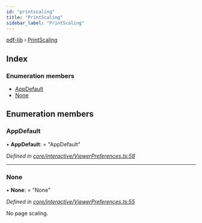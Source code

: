 ```yaml
---
id: "printscaling"
title: "PrintScaling"
sidebar_label: "PrintScaling"
---
```


[pdf-lib](../index.md) › [PrintScaling](printscaling.md)

## Index

### Enumeration members

* [AppDefault](printscaling.md#appdefault)
* [None](printscaling.md#none)

## Enumeration members

###  AppDefault

• **AppDefault**: = "AppDefault"

*Defined in [core/interactive/ViewerPreferences.ts:58](https://github.com/Hopding/pdf-lib/blob/e10290a/src/core/interactive/ViewerPreferences.ts#L58)*

___

###  None

• **None**: = "None"

*Defined in [core/interactive/ViewerPreferences.ts:55](https://github.com/Hopding/pdf-lib/blob/e10290a/src/core/interactive/ViewerPreferences.ts#L55)*

No page scaling.
